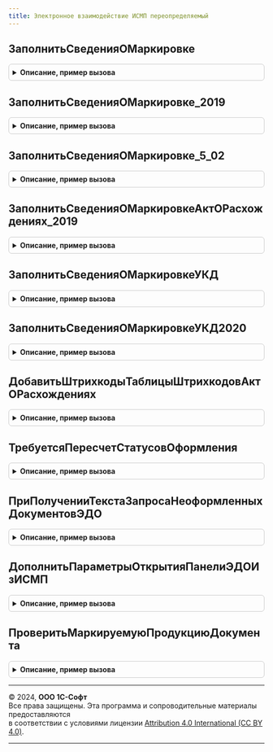 ```yaml
---
title: Электронное взаимодействие ИСМП переопределяемый
---
```



## ЗаполнитьСведенияОМаркировке
<details style="margin: 1em 0; padding: 0.5em; border: 1px solid #ccc; border-radius: 6px;">

<summary style="font-weight: bold; cursor: pointer;">Описание, пример вызова</summary>

```bsl

// (См. ЭлектронноеВзаимодействиеИСМП.ЗаполнитьСведенияОМаркировке)
// Переопределяет заполнение сведений о маркировке. Установить СтандартнаяОбработка=Ложь для переопределенных вызовов.
Процедура ЗаполнитьСведенияОМаркировке(Приемник, Источник, ДанныеШтрихкодовУпаковок, СтандартнаяОбработка) Экспорт
```

Пример вызова
```bsl
ЭлектронноеВзаимодействиеИСМППереопределяемый.ЗаполнитьСведенияОМаркировке(Приемник, Источник, ДанныеШтрихкодовУпаковок, СтандартнаяОбработка) 
```
</details>

## ЗаполнитьСведенияОМаркировке_2019
<details style="margin: 1em 0; padding: 0.5em; border: 1px solid #ccc; border-radius: 6px;">

<summary style="font-weight: bold; cursor: pointer;">Описание, пример вызова</summary>

```bsl

// (См. ЭлектронноеВзаимодействиеИСМП.ЗаполнитьСведенияОМаркировке_2019)
// Переопределяет заполнение сведений о маркировке. Установить СтандартнаяОбработка=Ложь для переопределенных вызовов.
Процедура ЗаполнитьСведенияОМаркировке_2019(Приемник, Источник, ДанныеШтрихкодовУпаковок, СтандартнаяОбработка) Экспорт
```

Пример вызова
```bsl
ЭлектронноеВзаимодействиеИСМППереопределяемый.ЗаполнитьСведенияОМаркировке_2019(Приемник, Источник, ДанныеШтрихкодовУпаковок, СтандартнаяОбработка) 
```
</details>

## ЗаполнитьСведенияОМаркировке_5_02
<details style="margin: 1em 0; padding: 0.5em; border: 1px solid #ccc; border-radius: 6px;">

<summary style="font-weight: bold; cursor: pointer;">Описание, пример вызова</summary>

```bsl

// (См. ЭлектронноеВзаимодействиеИСМП.ЗаполнитьСведенияОМаркировке_5_02)
// Переопределяет заполнение сведений о маркировке. Установить СтандартнаяОбработка=Ложь для переопределенных вызовов.
Процедура ЗаполнитьСведенияОМаркировке_5_02(Приемник, Источник, ДанныеШтрихкодовУпаковок, СтандартнаяОбработка) Экспорт
```

Пример вызова
```bsl
ЭлектронноеВзаимодействиеИСМППереопределяемый.ЗаполнитьСведенияОМаркировке_5_02(Приемник, Источник, ДанныеШтрихкодовУпаковок, СтандартнаяОбработка) 
```
</details>

## ЗаполнитьСведенияОМаркировкеАктОРасхождениях_2019
<details style="margin: 1em 0; padding: 0.5em; border: 1px solid #ccc; border-radius: 6px;">

<summary style="font-weight: bold; cursor: pointer;">Описание, пример вызова</summary>

```bsl

// (См. ЭлектронноеВзаимодействиеИСМП.ЗаполнитьСведенияОМаркировкеАктОРасхождениях_2019)
// Переопределяет заполнение сведений о маркировке. Установить СтандартнаяОбработка=Ложь для переопределенных вызовов.
Процедура ЗаполнитьСведенияОМаркировкеАктОРасхождениях_2019(Приемник, Источник, ДанныеШтрихкодовУпаковок, Экспорт
```

Пример вызова
```bsl
ЭлектронноеВзаимодействиеИСМППереопределяемый.ЗаполнитьСведенияОМаркировкеАктОРасхождениях_2019(Приемник, Источник, ДанныеШтрихкодовУпаковок, );
```
</details>

## ЗаполнитьСведенияОМаркировкеУКД
<details style="margin: 1em 0; padding: 0.5em; border: 1px solid #ccc; border-radius: 6px;">

<summary style="font-weight: bold; cursor: pointer;">Описание, пример вызова</summary>

```bsl

// (См. ЭлектронноеВзаимодействиеИСМП.ЗаполнитьСведенияОМаркировкеУКД)
// Переопределяет заполнение сведений о маркировке. Установить СтандартнаяОбработка=Ложь для переопределенных вызовов.
Процедура ЗаполнитьСведенияОМаркировкеУКД(Приемник, Источник, ДанныеШтрихкодовУпаковокДо, ДанныеШтрихкодовУпаковокПосле, СтандартнаяОбработка) Экспорт
```

Пример вызова
```bsl
ЭлектронноеВзаимодействиеИСМППереопределяемый.ЗаполнитьСведенияОМаркировкеУКД(Приемник, Источник, ДанныеШтрихкодовУпаковокДо, ДанныеШтрихкодовУпаковокПосле, СтандартнаяОбработка) 
```
</details>

## ЗаполнитьСведенияОМаркировкеУКД2020
<details style="margin: 1em 0; padding: 0.5em; border: 1px solid #ccc; border-radius: 6px;">

<summary style="font-weight: bold; cursor: pointer;">Описание, пример вызова</summary>

```bsl

// (См. ЭлектронноеВзаимодействиеИСМП.ЗаполнитьСведенияОМаркировкеУКД2020)
// Переопределяет заполнение сведений о маркировке. Установить СтандартнаяОбработка=Ложь для переопределенных вызовов.
Процедура ЗаполнитьСведенияОМаркировкеУКД2020(Приемник, Источник, ДанныеШтрихкодовУпаковокДо, ДанныеШтрихкодовУпаковокПосле, СтандартнаяОбработка) Экспорт
```

Пример вызова
```bsl
ЭлектронноеВзаимодействиеИСМППереопределяемый.ЗаполнитьСведенияОМаркировкеУКД2020(Приемник, Источник, ДанныеШтрихкодовУпаковокДо, ДанныеШтрихкодовУпаковокПосле, СтандартнаяОбработка) 
```
</details>

## ДобавитьШтрихкодыТаблицыШтрихкодовАктОРасхождениях
<details style="margin: 1em 0; padding: 0.5em; border: 1px solid #ccc; border-radius: 6px;">

<summary style="font-weight: bold; cursor: pointer;">Описание, пример вызова</summary>

```bsl

// Переопределяет заполнение кодов маркировки из сведений о товаре документа ЭДО в переданные таблицы штрихкодов упаковок (факт и расхождения).
//
// Параметры:
//  ШтрихкодыУпаковок - ТаблицаЗначений - Таблица штрихкодов для заполнения кодов из раздела Факт (См. ТаблицаШтрихкодыУпаковокНоменклатура).
//  ШтрихкодыУпаковокРасхождения - ТаблицаЗначений - Таблица штрихкодов для заполнения кодов из по расхождениям (См. ТаблицаШтрихкодыУпаковокНоменклатура).
//  СведенияОТоваре - СтрокаДереваЗначений - Строка сведений о товаре из документа ЭДО.
Процедура ДобавитьШтрихкодыТаблицыШтрихкодовАктОРасхождениях(ШтрихкодыУпаковок, ШтрихкодыУпаковокРасхождения, Экспорт
```

Пример вызова
```bsl
ЭлектронноеВзаимодействиеИСМППереопределяемый.ДобавитьШтрихкодыТаблицыШтрихкодовАктОРасхождениях(ШтрихкодыУпаковок, ШтрихкодыУпаковокРасхождения, );
```
</details>

## ТребуетсяПересчетСтатусовОформления
<details style="margin: 1em 0; padding: 0.5em; border: 1px solid #ccc; border-radius: 6px;">

<summary style="font-weight: bold; cursor: pointer;">Описание, пример вызова</summary>

```bsl

//При записи документа ЭДО может измениться статус оформления документа, по которому происходит электронный документооборот:
//   * Для прямого обмена с ИС МП (документ "Отгрузка товаров") указание кодов маркировки требуется или в ЭДО, или в отгрузке.
//   * Подразумевается, что документ ЭДО не может изменить свой документ-основание (API ЭДО v1).
//
// Параметры:
//  ЭлектронныйДокументИсходящийОбъект - ДокументОбъект.ЭлектронныйДокументИсходящий - записываемый документ.
//  ДокументыТребующиеПересчета - Массив Из см. РасчетСтатусовОформленияИСМП.РассчитатьСтатусыОформленияДокументов -
//   документы, связанные с записываемым электронным, для которых требуется пересчитать статус оформления.
//
Процедура ТребуетсяПересчетСтатусовОформления(ЭлектронныйДокументИсходящийОбъект, ДокументыТребующиеПересчета) Экспорт
```

Пример вызова
```bsl
ЭлектронноеВзаимодействиеИСМППереопределяемый.ТребуетсяПересчетСтатусовОформления(ЭлектронныйДокументИсходящийОбъект, ДокументыТребующиеПересчета) 
```
</details>

## ПриПолученииТекстаЗапросаНеоформленныхДокументовЭДО
<details style="margin: 1em 0; padding: 0.5em; border: 1px solid #ccc; border-radius: 6px;">

<summary style="font-weight: bold; cursor: pointer;">Описание, пример вызова</summary>

```bsl

//Предназачена для модификации текста запроса по расчету неоформленных документов ЭДО.
//   Сценарий использования: заменить текст запроса на требуемый (требующие оформления
//   с помощью ЭДО документы продажи с маркируемой продукцией).
//
//Параметры:
//  ТекстЗапроса - Строка - Текст запроса
//
Процедура ПриПолученииТекстаЗапросаНеоформленныхДокументовЭДО(ТекстЗапроса) Экспорт
```

Пример вызова
```bsl
ЭлектронноеВзаимодействиеИСМППереопределяемый.ПриПолученииТекстаЗапросаНеоформленныхДокументовЭДО(ТекстЗапроса) 
```
</details>

## ДополнитьПараметрыОткрытияПанелиЭДОИзИСМП
<details style="margin: 1em 0; padding: 0.5em; border: 1px solid #ccc; border-radius: 6px;">

<summary style="font-weight: bold; cursor: pointer;">Описание, пример вызова</summary>

```bsl

// Переопределяет параметры открытия панели электронного документооборота.
//
// Параметры:
//  ПараметрыОткрытияОбработкиЭДО - Структура - Параметры открытия формы
//
Процедура ДополнитьПараметрыОткрытияПанелиЭДОИзИСМП(ПараметрыОткрытияОбработкиЭДО) Экспорт
```

Пример вызова
```bsl
ЭлектронноеВзаимодействиеИСМППереопределяемый.ДополнитьПараметрыОткрытияПанелиЭДОИзИСМП(ПараметрыОткрытияОбработкиЭДО) 
```
</details>

## ПроверитьМаркируемуюПродукциюДокумента
<details style="margin: 1em 0; padding: 0.5em; border: 1px solid #ccc; border-radius: 6px;">

<summary style="font-weight: bold; cursor: pointer;">Описание, пример вызова</summary>

```bsl

// Устарела. При необходимости перед формированием документа ЭДО выполняет проверку соответствия маркируемой продукции и
// товарной части документа.
//
// Параметры:
//  Ссылка - ДокументСсылка - проверяемый документ
//  Отказ  - Булево - флаг отказа от дальнейших действий
Процедура ПроверитьМаркируемуюПродукциюДокумента(Ссылка, Отказ) Экспорт
```

Пример вызова
```bsl
ЭлектронноеВзаимодействиеИСМППереопределяемый.ПроверитьМаркируемуюПродукциюДокумента(Ссылка, Отказ) 
```
</details>

---

© 2024, **ООО 1С-Софт**  
Все права защищены. Эта программа и сопроводительные материалы предоставляются  
в соответствии с условиями лицензии [Attribution 4.0 International (CC BY 4.0)](https://creativecommons.org/licenses/by/4.0/legalcode).

---
